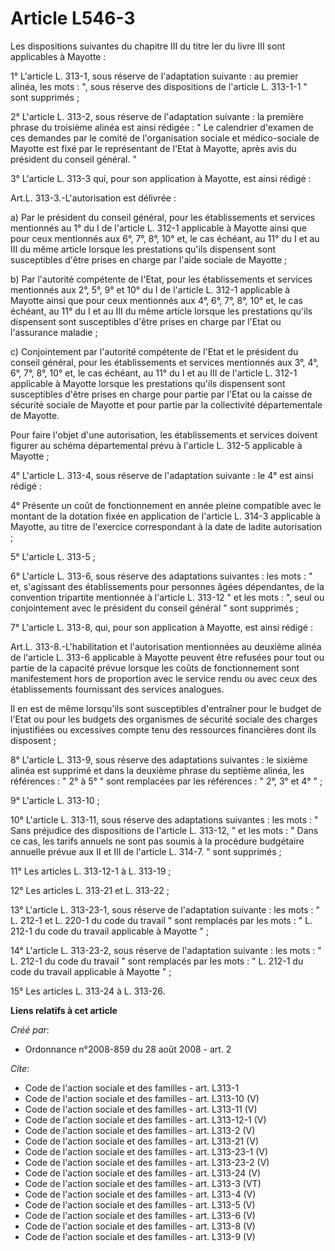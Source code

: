 # Article L546-3

Les dispositions suivantes du chapitre III du titre Ier du livre III sont applicables à Mayotte : 

1° L'article L. 313-1, sous réserve de l'adaptation suivante : au premier alinéa, les mots : ", sous réserve des dispositions
de l'article L. 313-1-1 " sont supprimés ; 

2° L'article L. 313-2, sous réserve de l'adaptation suivante : la première phrase du troisième alinéa est ainsi rédigée : "
Le calendrier d'examen de ces demandes par le comité de l'organisation sociale et médico-sociale de Mayotte est fixé par le
représentant de l'Etat à Mayotte, après avis du président du conseil général. " 

3° L'article L. 313-3 qui, pour son application à Mayotte, est ainsi rédigé : 

Art.L. 313-3.-L'autorisation est délivrée : 

a) Par le président du conseil général, pour les établissements et services mentionnés au 1° du I de l'article L. 312-1
applicable à Mayotte ainsi que pour ceux mentionnés aux 6°, 7°, 8°, 10° et, le cas échéant, au 11° du I et au III du même
article lorsque les prestations qu'ils dispensent sont susceptibles d'être prises en charge par l'aide sociale de Mayotte ; 

b) Par l'autorité compétente de l'Etat, pour les établissements et services mentionnés aux 2°, 5°, 9° et 10° du I de
l'article L. 312-1 applicable à Mayotte ainsi que pour ceux mentionnés aux 4°, 6°, 7°, 8°, 10° et, le cas échéant, au 11° du
I et au III du même article lorsque les prestations qu'ils dispensent sont susceptibles d'être prises en charge par l'Etat ou
l'assurance maladie ; 

c) Conjointement par l'autorité compétente de l'Etat et le président du conseil général, pour les établissements et services
mentionnés aux 3°, 4°, 6°, 7°, 8°, 10° et, le cas échéant, au 11° du I et au III de l'article L. 312-1 applicable à Mayotte
lorsque les prestations qu'ils dispensent sont susceptibles d'être prises en charge pour partie par l'Etat ou la caisse de
sécurité sociale de Mayotte et pour partie par la collectivité départementale de Mayotte. 

Pour faire l'objet d'une autorisation, les établissements et services doivent figurer au schéma départemental prévu à
l'article L. 312-5 applicable à Mayotte ; 

4° L'article L. 313-4, sous réserve de l'adaptation suivante : le 4° est ainsi rédigé : 

4° Présente un coût de fonctionnement en année pleine compatible avec le montant de la dotation fixée en application de
l'article L. 314-3 applicable à Mayotte, au titre de l'exercice correspondant à la date de ladite autorisation ; 

5° L'article L. 313-5 ; 

6° L'article L. 313-6, sous réserve des adaptations suivantes : les mots : " et, s'agissant des établissements pour personnes
âgées dépendantes, de la convention tripartite mentionnée à l'article L. 313-12 " et les mots : ", seul ou conjointement avec
le président du conseil général " sont supprimés ; 

7° L'article L. 313-8, qui, pour son application à Mayotte, est ainsi rédigé : 

Art.L. 313-8.-L'habilitation et l'autorisation mentionnées au deuxième alinéa de l'article L. 313-6 applicable à Mayotte
peuvent être refusées pour tout ou partie de la capacité prévue lorsque les coûts de fonctionnement sont manifestement hors
de proportion avec le service rendu ou avec ceux des établissements fournissant des services analogues. 

Il en est de même lorsqu'ils sont susceptibles d'entraîner pour le budget de l'Etat ou pour les budgets des organismes de
sécurité sociale des charges injustifiées ou excessives compte tenu des ressources financières dont ils disposent ; 

8° L'article L. 313-9, sous réserve des adaptations suivantes : le sixième alinéa est supprimé et dans la deuxième phrase du
septième alinéa, les références : " 2° à 5° " sont remplacées par les références : " 2°, 3° et 4° " ; 

9° L'article L. 313-10 ; 

10° L'article L. 313-11, sous réserve des adaptations suivantes : les mots : " Sans préjudice des dispositions de l'article
L. 313-12, " et les mots : " Dans ce cas, les tarifs annuels ne sont pas soumis à la procédure budgétaire annuelle prévue aux
II et III de l'article L. 314-7. " sont supprimés ; 

11° Les articles L. 313-12-1 à L. 313-19 ; 

12° Les articles L. 313-21 et L. 313-22 ; 

13° L'article L. 313-23-1, sous réserve de l'adaptation suivante : les mots : " L. 212-1 et L. 220-1 du code du travail "
sont remplacés par les mots : " L. 212-1 du code du travail applicable à Mayotte " ; 

14° L'article L. 313-23-2, sous réserve de l'adaptation suivante : les mots : " L. 212-1 du code du travail " sont remplacés
par les mots : " L. 212-1 du code du travail applicable à Mayotte " ; 

15° Les articles L. 313-24 à L. 313-26.

**Liens relatifs à cet article**

_Créé par_:

  - Ordonnance n°2008-859 du 28 août 2008 - art. 2

_Cite_:

  - Code de l'action sociale et des familles - art. L313-1
  - Code de l'action sociale et des familles - art. L313-10 (V)
  - Code de l'action sociale et des familles - art. L313-11 (V)
  - Code de l'action sociale et des familles - art. L313-12-1 (V)
  - Code de l'action sociale et des familles - art. L313-2 (V)
  - Code de l'action sociale et des familles - art. L313-21 (V)
  - Code de l'action sociale et des familles - art. L313-23-1 (V)
  - Code de l'action sociale et des familles - art. L313-23-2 (V)
  - Code de l'action sociale et des familles - art. L313-24 (V)
  - Code de l'action sociale et des familles - art. L313-3 (VT)
  - Code de l'action sociale et des familles - art. L313-4 (V)
  - Code de l'action sociale et des familles - art. L313-5 (V)
  - Code de l'action sociale et des familles - art. L313-6 (V)
  - Code de l'action sociale et des familles - art. L313-8 (V)
  - Code de l'action sociale et des familles - art. L313-9 (V)
